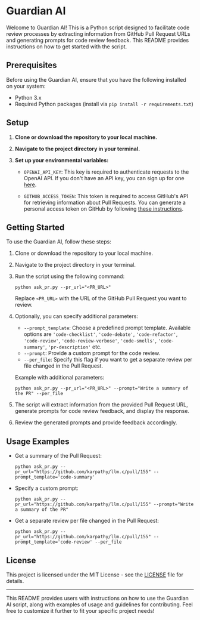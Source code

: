 # Guardian AI

Welcome to Guardian AI!
This is a Python script designed to facilitate code review processes by extracting information from GitHub Pull Request URLs and generating prompts for code review feedback. This README provides instructions on how to get started with the script.

## Prerequisites

Before using the Guardian AI, ensure that you have the following installed on your system:

- Python 3.x
- Required Python packages (install via `pip install -r requirements.txt`)


## Setup

1. **Clone or download the repository to your local machine.**

2. **Navigate to the project directory in your terminal.**

3. **Set up your environmental variables:**

   - `OPENAI_API_KEY`: This key is required to authenticate requests to the OpenAI API. If you don't have an API key, you can sign up for one [here](https://platform.openai.com/signup).
   
   - `GITHUB_ACCESS_TOKEN`: This token is required to access GitHub's API for retrieving information about Pull Requests. You can generate a personal access token on GitHub by following [these instructions](https://docs.github.com/en/authentication/keeping-your-account-and-data-secure/creating-a-personal-access-token).


## Getting Started

To use the Guardian AI, follow these steps:

1. Clone or download the repository to your local machine.

2. Navigate to the project directory in your terminal.

3. Run the script using the following command:

   ```
   python ask_pr.py --pr_url="<PR_URL>"
   ```

   Replace `<PR_URL>` with the URL of the GitHub Pull Request you want to review.

4. Optionally, you can specify additional parameters:
   - `--prompt_template`: Choose a predefined prompt template. Available options are `'code-checklist'`, `'code-debate'`, `'code-refactor'`, `'code-review'`, `'code-review-verbose'`, `'code-smells'`, `'code-summary'`, `'pr-description'` etc.
   - `--prompt`: Provide a custom prompt for the code review.
   - `--per_file`: Specify this flag if you want to get a separate review per file changed in the Pull Request.

   Example with additional parameters:
   ```
   python ask_pr.py --pr_url="<PR_URL>" --prompt="Write a summary of the PR" --per_file
   ```

5. The script will extract information from the provided Pull Request URL, generate prompts for code review feedback, and display the response.

6. Review the generated prompts and provide feedback accordingly.

## Usage Examples

- Get a summary of the Pull Request:
  ```
  python ask_pr.py --pr_url="https://github.com/karpathy/llm.c/pull/155" --prompt_template='code-summary'
  ```

- Specify a custom prompt:
  ```
  python ask_pr.py --pr_url="https://github.com/karpathy/llm.c/pull/155" --prompt="Write a summary of the PR"
  ```

- Get a separate review per file changed in the Pull Request:
  ```
  python ask_pr.py --pr_url="https://github.com/karpathy/llm.c/pull/155" --prompt_template='code-review' --per_file
  ```


## License

This project is licensed under the MIT License - see the [LICENSE](LICENSE) file for details.

--- 

This README provides users with instructions on how to use the Guardian AI script, along with examples of usage and guidelines for contributing. Feel free to customize it further to fit your specific project needs!
